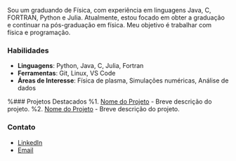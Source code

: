 Sou um graduando de Física, com experiência em linguagens Java, C, FORTRAN, Python e Julia. Atualmente, estou focado em obter a graduação e continuar na pós-graduação em física. Meu objetivo é trabalhar com física e programação.

### Habilidades
- **Linguagens**: Python, Java, C, Julia, Fortran
- **Ferramentas**: Git, Linux, VS Code
- **Áreas de Interesse**: Física de plasma, Simulações numéricas, Análise de dados

%### Projetos Destacados
%1. [Nome do Projeto](link-para-repositorio) - Breve descrição do projeto.
%2. [Nome do Projeto](link-para-repositorio) - Breve descrição do projeto.

### Contato
- [LinkedIn](link-para-linkedin)
- [Email](wilian.bauer@ufrgs.br)
